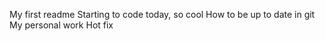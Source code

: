 My first readme
Starting to code today, so cool
How to be up to date in git
My personal work
Hot fix
